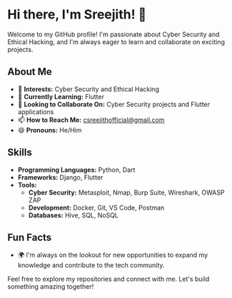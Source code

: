 # Hi there, I'm Sreejith! 👋

Welcome to my GitHub profile! I'm passionate about Cyber Security and Ethical Hacking, and I'm always eager to learn and collaborate on exciting projects.

## About Me
- 🔐 **Interests:** Cyber Security and Ethical Hacking
- 🚀 **Currently Learning:** Flutter
- 🤝 **Looking to Collaborate On:** Cyber Security projects and Flutter applications
- 📫 **How to Reach Me:** [csreejithofficial@gmail.com](mailto:csreejithofficial@gmail.com)
- 😄 **Pronouns:** He/Him

## Skills
- **Programming Languages:** Python, Dart
- **Frameworks:** Django, Flutter
- **Tools:**
  - **Cyber Security:** Metasploit, Nmap, Burp Suite, Wireshark, OWASP ZAP
  - **Development:** Docker, Git, VS Code, Postman
  - **Databases:** Hive, SQL, NoSQL 

## Fun Facts
- 🌍 I'm always on the lookout for new opportunities to expand my knowledge and contribute to the tech community.

Feel free to explore my repositories and connect with me. Let's build something amazing together!

<!---
amSreejith/amSreejith is a ✨ special ✨ repository because its `README.md` (this file) appears on your GitHub profile.
You can click the Preview link to take a look at your changes.
--->
